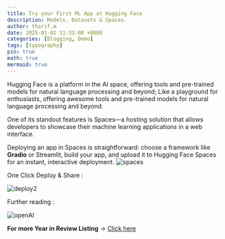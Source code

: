 ```yaml
---
title: Try your First ML App at Hugging Face
description: Models, Datasets & Spaces.
author: tharif.m
date: 2025-01-02 11:33:00 +0800
categories: [Blogging, Demo]
tags: [typography]
pin: true
math: true
mermaid: true
---
```

Hugging Face is a platform in the AI space, offering tools and pre-trained models for natural language processing and beyond; Like a playground for enthusiasts, offering awesome tools and pre-trained models for natural language processing and beyond.

One of its standout features is Spaces—a hosting solution that allows developers to showcase their machine learning applications in a web interface. 

Deploying an app in Spaces is straightforward: choose a framework like **Gradio** or Streamlit, build your app, and upload it to Hugging Face Spaces for an instant, interactive deployment.
![spaces](https://github.com/user-attachments/assets/058466dd-a4b1-4eb1-959e-a734813031b7)

One Click Deploy & Share : 

![deploy2](https://github.com/user-attachments/assets/cde96dee-7fbc-4ee5-9a17-800a714a422e)


Further reading :

![openAI](https://github.com/user-attachments/assets/1c23dbc5-9024-4ee4-9309-474f01c4b695)

**For more Year in Review Listing** -> [Click here]([url](https://huggingface.co/spaces/huggingface/open-source-ai-year-in-review-2024)) 



